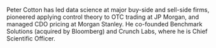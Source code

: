 Peter Cotton has led data science at major buy-side and sell-side firms, pioneered applying control theory to OTC trading at JP Morgan, and managed CDO pricing at Morgan Stanley. He co-founded Benchmark Solutions (acquired by Bloomberg) and Crunch Labs, where he is Chief Scientific Officer. 

